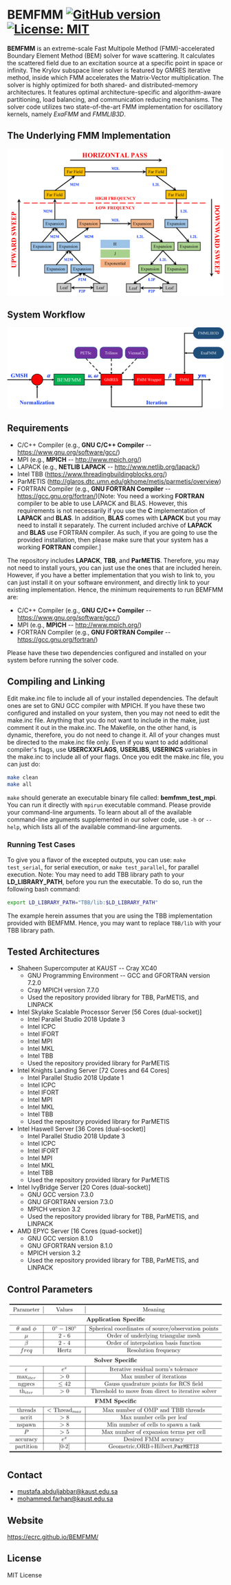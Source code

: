 # BEMFMM [![GitHub version](https://badge.fury.io/gh/ecrc%2FBEMFMM.svg)](https://badge.fury.io/gh/ecrc%2FBEMFMM) [![License: MIT](https://img.shields.io/badge/License-MIT-yellow.svg)](https://opensource.org/licenses/MIT) #

**BEMFMM** is an extreme-scale Fast Multipole Method (FMM)-accelerated Boundary Element Method (BEM) solver for wave scattering. It calculates the scattered field due to an excitation source at a specific point in space or infinity. The Krylov subspace liner solver is featured by GMRES iterative method, inside which FMM accelerates the Matrix-Vector multiplication. The solver is highly optimized for both shared- and distributed-memory architectures. It features optimal architecture-specific and algorithm-aware partitioning, load balancing, and communication reducing mechanisms. The solver code utilizes two state-of-the-art FMM implementation for oscillatory kernels, namely *ExaFMM* and *FMMLIB3D*.

## The Underlying FMM Implementation ##

![Image of the implemented FMM](img/fmmG.png)

## System Workflow ##

![Image of BEMFMM workflow](img/workflow.png)

## Requirements ##

* C/C++ Compiler (e.g., **GNU C/C++ Compiler** -- https://www.gnu.org/software/gcc/)
* MPI  (e.g., **MPICH** -- http://www.mpich.org/)
* LAPACK (e.g., **NETLIB LAPACK** -- http://www.netlib.org/lapack/)
* Intel TBB (https://www.threadingbuildingblocks.org/)
* ParMETIS (http://glaros.dtc.umn.edu/gkhome/metis/parmetis/overview)
* FORTRAN Compiler (e.g., **GNU FORTRAN Compiler** -- https://gcc.gnu.org/fortran/)[Note: You need a working **FORTRAN** compiler to be able to use LAPACK and BLAS. However, this requirements is not necessarily if you use the **C** implementation of **LAPACK** and **BLAS**. In addition, **BLAS** comes with **LAPACK** but you may need to install it separately. The current included archive of **LAPACK** and **BLAS** use FORTRAN compiler. As such, if you are going to use the provided installation, then please make sure that your system has a working **FORTRAN** compiler.]

The repository includes **LAPACK**, **TBB**, and **ParMETIS**. Therefore, you may not need to install yours, you can just use the ones that are included herein. However, if you have a better implementation that you wish to link to, you can just install it on your software environment, and directly link to your existing implementation. Hence, the minimum requirements to run BEMFMM are:

* C/C++ Compiler (e.g., **GNU C/C++ Compiler** -- https://www.gnu.org/software/gcc/)
* MPI (e.g., **MPICH** -- http://www.mpich.org/)
* FORTRAN Compiler (e.g., **GNU FORTRAN Compiler** -- https://gcc.gnu.org/fortran/)

Please have these two dependencies configured and installed on your system before running the solver code.

## Compiling and Linking ##

Edit make.inc file to include all of your installed dependencies. The default ones are set to GNU GCC compiler with MPICH. If you have these two configured and installed on your system, then you may not need to edit the make.inc file. Anything that you do not want to include in the make, just comment it out in the make.inc. The Makefile, on the other hand, is dynamic, therefore, you do not need to change it. All of your changes must be directed to the make.inc file only. Even if you want to add additional compiler's flags, use **USERCXXFLAGS**, **USERLIBS**, **USERINCS** variables in the make.inc to include all of your flags. Once you edit the make.inc file, you can just do:

```bash
make clean
make all
```

`make` should generate an executable binary file called: **bemfmm_test_mpi**. You can run it directly with `mpirun` executable command. Please provide your command-line arguments. To learn about all of the available command-line arguments supplemented in our solver code, use `-h` or `--help`, which lists all of the available command-line arguments.

### Running Test Cases ###

To give you a flavor of the excepted outputs, you can use: `make test_serial`, for serial execution, or `make test_parallel`, for parallel execution. Note: You may need to add TBB library path to your **LD_LIBRARY_PATH**, before you run the executable. To do so, run the following bash command:

```bash
export LD_LIBRARY_PATH="TBB/lib:$LD_LIBRARY_PATH"
```

The example herein assumes that you are using the TBB implementation provided with BEMFMM. Hence, you may want to replace `TBB/lib` with your TBB library path.

## Tested Architectures ##

* Shaheen Supercomputer at KAUST -- Cray XC40
  * GNU Programming Environment -- GCC and GFORTRAN version 7.2.0
  * Cray MPICH version 7.7.0
  * Used the repository provided library for TBB, ParMETIS, and LINPACK
* Intel Skylake Scalable Processor Server [56 Cores (dual-socket)]
  * Intel Parallel Studio 2018 Update 3
  * Intel ICPC
  * Intel IFORT
  * Intel MPI
  * Intel MKL
  * Intel TBB
  * Used the repository provided library for ParMETIS
* Intel Knights Landing Server [72 Cores and 64 Cores]
  * Intel Parallel Studio 2018 Update 1
  * Intel ICPC
  * Intel IFORT
  * Intel MPI
  * Intel MKL
  * Intel TBB
  * Used the repository provided library for ParMETIS
* Intel Haswell Server [36 Cores (dual-socket)]
  * Intel Parallel Studio 2018 Update 3
  * Intel ICPC
  * Intel IFORT
  * Intel MPI
  * Intel MKL
  * Intel TBB
  * Used the repository provided library for ParMETIS
* Intel IvyBridge Server [20 Cores (dual-socket)]
  * GNU GCC version 7.3.0
  * GNU GFORTRAN version 7.3.0
  * MPICH version 3.2
  * Used the repository provided library for TBB, ParMETIS, and LINPACK
* AMD EPYC Server [16 Cores (quad-socket)]
  * GNU GCC version 8.1.0
  * GNU GFORTRAN version 8.1.0
  * MPICH version 3.2
  * Used the repository provided library for TBB, ParMETIS, and LINPACK

## Control Parameters ##

![Image of the Control Parameters](img/parameters.png)

## Contact ##

* mustafa.abduljabbar@kaust.edu.sa
* mohammed.farhan@kaust.edu.sa

## Website ##

https://ecrc.github.io/BEMFMM/

## License ###

MIT License
